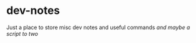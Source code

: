 dev-notes
=========

Just a place to store misc dev notes and useful commands _and maybe a script to two_
